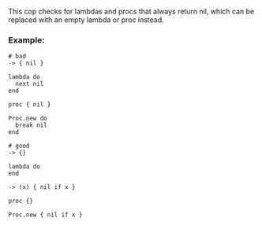 This cop checks for lambdas and procs that always return nil,
which can be replaced with an empty lambda or proc instead.

### Example:
    # bad
    -> { nil }

    lambda do
      next nil
    end

    proc { nil }

    Proc.new do
      break nil
    end

    # good
    -> {}

    lambda do
    end

    -> (x) { nil if x }

    proc {}

    Proc.new { nil if x }
